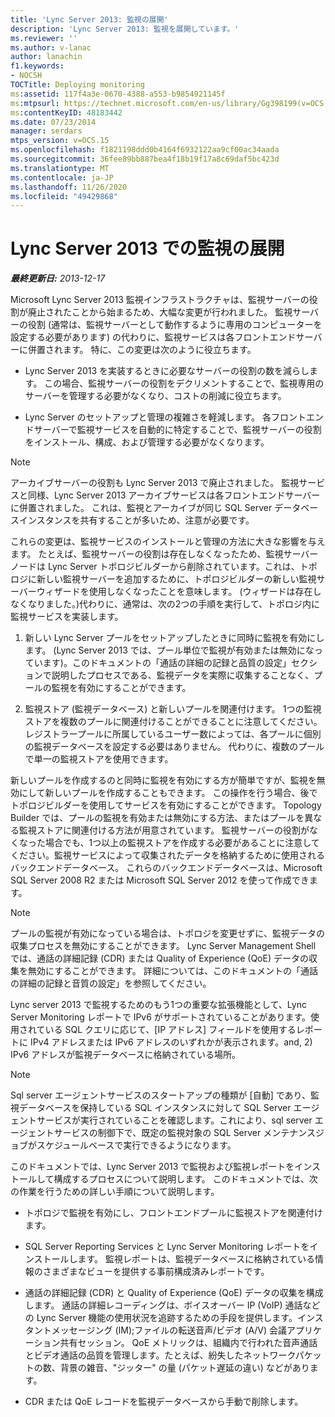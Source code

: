 ```yaml
---
title: 'Lync Server 2013: 監視の展開'
description: 'Lync Server 2013: 監視を展開しています。'
ms.reviewer: ''
ms.author: v-lanac
author: lanachin
f1.keywords:
- NOCSH
TOCTitle: Deploying monitoring
ms:assetid: 117f4a3e-0670-4388-a553-b9854921145f
ms:mtpsurl: https://technet.microsoft.com/en-us/library/Gg398199(v=OCS.15)
ms:contentKeyID: 48183442
ms.date: 07/23/2014
manager: serdars
mtps_version: v=OCS.15
ms.openlocfilehash: f1821198ddd0b4164f6932122aa9cf00ac34aada
ms.sourcegitcommit: 36fee89bb887bea4f18b19f17a8c69daf5bc423d
ms.translationtype: MT
ms.contentlocale: ja-JP
ms.lasthandoff: 11/26/2020
ms.locfileid: "49429868"
---
```

# <a name="deploying-monitoring-in-lync-server-2013"></a>Lync Server 2013 での監視の展開

<div data-xmlns="http://www.w3.org/1999/xhtml">

<div class="topic" data-xmlns="http://www.w3.org/1999/xhtml" data-msxsl="urn:schemas-microsoft-com:xslt" data-cs="https://msdn.microsoft.com/">

<div data-asp="https://msdn2.microsoft.com/asp">



</div>

<div id="mainSection">

<div id="mainBody">

<span> </span>

_**最終更新日:** 2013-12-17_

Microsoft Lync Server 2013 監視インフラストラクチャは、監視サーバーの役割が廃止されたことから始まるため、大幅な変更が行われました。 監視サーバーの役割 (通常は、監視サーバーとして動作するように専用のコンピューターを設定する必要があります) の代わりに、監視サービスは各フロントエンドサーバーに併置されます。 特に、この変更は次のように役立ちます。

  - Lync Server 2013 を実装するときに必要なサーバーの役割の数を減らします。 この場合、監視サーバーの役割をデクリメントすることで、監視専用のサーバーを管理する必要がなくなり、コストの削減に役立ちます。

  - Lync Server のセットアップと管理の複雑さを軽減します。 各フロントエンドサーバーで監視サービスを自動的に特定することで、監視サーバーの役割をインストール、構成、および管理する必要がなくなります。

<div>


> [!NOTE]  
> アーカイブサーバーの役割も Lync Server 2013 で廃止されました。 監視サービスと同様、Lync Server 2013 アーカイブサービスは各フロントエンドサーバーに併置されました。 これは、監視とアーカイブが同じ SQL Server データベースインスタンスを共有することが多いため、注意が必要です。



</div>

これらの変更は、監視サービスのインストールと管理の方法に大きな影響を与えます。 たとえば、監視サーバーの役割は存在しなくなったため、監視サーバーノードは Lync Server トポロジビルダーから削除されています。これは、トポロジに新しい監視サーバーを追加するために、トポロジビルダーの新しい監視サーバーウィザードを使用しなくなったことを意味します。 (ウィザードは存在しなくなりました。)代わりに、通常は、次の2つの手順を実行して、トポロジ内に監視サービスを実装します。

1.  新しい Lync Server プールをセットアップしたときに同時に監視を有効にします。 (Lync Server 2013 では、プール単位で監視が有効または無効になっています)。このドキュメントの「通話の詳細の記録と品質の設定」セクションで説明したプロセスである、監視データを実際に収集することなく、プールの監視を有効にすることができます。

2.  監視ストア (監視データベース) と新しいプールを関連付けます。 1つの監視ストアを複数のプールに関連付けることができることに注意してください。 レジストラープールに所属しているユーザー数によっては、各プールに個別の監視データベースを設定する必要はありません。 代わりに、複数のプールで単一の監視ストアを使用できます。

新しいプールを作成するのと同時に監視を有効にする方が簡単ですが、監視を無効にして新しいプールを作成することもできます。 この操作を行う場合、後でトポロジビルダーを使用してサービスを有効にすることができます。 Topology Builder では、プールの監視を有効または無効にする方法、またはプールを異なる監視ストアに関連付ける方法が用意されています。 監視サーバーの役割がなくなった場合でも、1つ以上の監視ストアを作成する必要があることに注意してください。監視サービスによって収集されたデータを格納するために使用されるバックエンドデータベース。 これらのバックエンドデータベースは、Microsoft SQL Server 2008 R2 または Microsoft SQL Server 2012 を使って作成できます。

<div>


> [!NOTE]  
> プールの監視が有効になっている場合は、トポロジを変更せずに、監視データの収集プロセスを無効にすることができます。 Lync Server Management Shell では、通話の詳細記録 (CDR) または Quality of Experience (QoE) データの収集を無効にすることができます。 詳細については、このドキュメントの「通話の詳細の記録と音質の設定」を参照してください。



</div>

Lync server 2013 で監視するためのもう1つの重要な拡張機能として、Lync Server Monitoring レポートで IPv6 がサポートされていることがあります。使用されている SQL クエリに応じて、[IP アドレス] フィールドを使用するレポートに IPv4 アドレスまたは IPv6 アドレスのいずれかが表示されます。and, 2) IPv6 アドレスが監視データベースに格納されている場所。

<div>


> [!NOTE]  
> Sql server エージェントサービスのスタートアップの種類が [自動] であり、監視データベースを保持している SQL インスタンスに対して SQL Server エージェントサービスが実行されていることを確認します。これにより、sql server エージェントサービスの制御下で、既定の監視対象の SQL Server メンテナンスジョブがスケジュールベースで実行できるようになります。



</div>

このドキュメントでは、Lync Server 2013 で監視および監視レポートをインストールして構成するプロセスについて説明します。 このドキュメントでは、次の作業を行うための詳しい手順について説明します。

  - トポロジで監視を有効にし、フロントエンドプールに監視ストアを関連付けます。

  - SQL Server Reporting Services と Lync Server Monitoring レポートをインストールします。 監視レポートは、監視データベースに格納されている情報のさまざまなビューを提供する事前構成済みレポートです。

  - 通話の詳細記録 (CDR) と Quality of Experience (QoE) データの収集を構成します。 通話の詳細レコーディングは、ボイスオーバー IP (VoIP) 通話などの Lync Server 機能の使用状況を追跡するための手段を提供します。インスタントメッセージング (IM);ファイルの転送音声/ビデオ (A/V) 会議アプリケーション共有セッション。 QoE メトリックは、組織内で行われた音声通話とビデオ通話の品質を管理します。たとえば、紛失したネットワークパケットの数、背景の雑音、"ジッター" の量 (パケット遅延の違い) などがあります。

  - CDR または QoE レコードを監視データベースから手動で削除します。

</div>

<span> </span>

</div>

</div>

</div>

